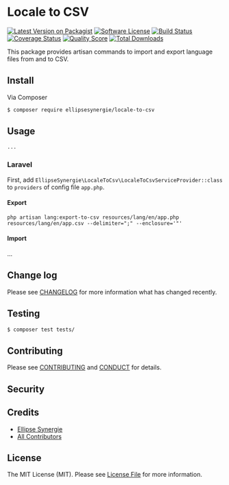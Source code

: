# Locale to CSV

[![Latest Version on Packagist][ico-version]][link-packagist]
[![Software License][ico-license]](LICENSE.md)
[![Build Status][ico-travis]][link-travis]
[![Coverage Status][ico-scrutinizer]][link-scrutinizer]
[![Quality Score][ico-code-quality]][link-code-quality]
[![Total Downloads][ico-downloads]][link-downloads]

This package provides artisan commands to import and export language files from and to CSV. 

## Install

Via Composer

``` bash
$ composer require ellipsesynergie/locale-to-csv
```

## Usage

``` php
...
```

### Laravel

First, add `EllipseSynergie\LocaleToCsv\LocaleToCsvServiceProvider::class` to `providers` of config file `app.php`. 

#### Export

```
php artisan lang:export-to-csv resources/lang/en/app.php resources/lang/en/app.csv --delimiter=";" --enclosure='"'
```

#### Import

...

## Change log

Please see [CHANGELOG](CHANGELOG.md) for more information what has changed recently.

## Testing

``` bash
$ composer test tests/
```

## Contributing

Please see [CONTRIBUTING](CONTRIBUTING.md) and [CONDUCT](CONDUCT.md) for details.

## Security

## Credits

- [Ellipse Synergie][link-author]
- [All Contributors][link-contributors]

## License

The MIT License (MIT). Please see [License File](LICENSE.md) for more information.

[ico-version]: https://img.shields.io/packagist/v/ellipsesynergie/locale-to-csv.svg?style=flat-square
[ico-license]: https://img.shields.io/badge/license-MIT-brightgreen.svg?style=flat-square
[ico-travis]: https://img.shields.io/travis/ellipsesynergie/locale-to-csv/master.svg?style=flat-square
[ico-scrutinizer]: https://img.shields.io/scrutinizer/coverage/g/ellipsesynergie/locale-to-csv.svg?style=flat-square
[ico-code-quality]: https://img.shields.io/scrutinizer/g/ellipsesynergie/locale-to-csv.svg?style=flat-square
[ico-downloads]: https://img.shields.io/packagist/dt/ellipsesynergie/locale-to-csv.svg?style=flat-square

[link-packagist]: https://packagist.org/packages/ellipsesynergie/locale-to-csv
[link-travis]: https://travis-ci.org/ellipsesynergie/locale-to-csv
[link-scrutinizer]: https://scrutinizer-ci.com/g/ellipsesynergie/locale-to-csv/code-structure
[link-code-quality]: https://scrutinizer-ci.com/g/ellipsesynergie/locale-to-csv
[link-downloads]: https://packagist.org/packages/ellipsesynergie/locale-to-csv
[link-author]: https://github.com/ellipsesynergie
[link-contributors]: ../../contributors
